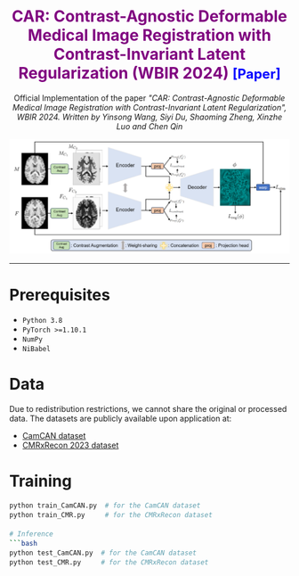 <h1 align="center">
  <font color="purple">
    CAR: Contrast-Agnostic Deformable Medical Image Registration with Contrast-Invariant Latent Regularization (WBIR 2024)  
    <a href="[https://arxiv.org/abs/xxxx.xxxxx](https://arxiv.org/abs/2408.05341)" target="_blank" style="text-decoration:none; color:blue; font-size:24px;">[Paper]</a>
  </font>
</h1>

<p align="center">
  Official Implementation of the paper  
  <i>"CAR: Contrast-Agnostic Deformable Medical Image Registration with Contrast-Invariant Latent Regularization", WBIR 2024. Written by Yinsong Wang, Siyi Du, Shaoming Zheng, Xinzhe Luo and Chen Qin</i>
</p>

<p align="center">
  <img src="network.png" alt="network" width="1000"/>
</p>

---

# Prerequisites
- `Python 3.8`
- `PyTorch >=1.10.1`
- `NumPy`
- `NiBabel`

# Data
Due to redistribution restrictions, we cannot share the original or processed data. The datasets are publicly available upon application at:  
- [CamCAN dataset](https://opendata.mrc-cbu.cam.ac.uk/projects/camcan/)  
- [CMRxRecon 2023 dataset](https://cmrxrecon.github.io/Home.html)  

# Training
```bash
python train_CamCAN.py  # for the CamCAN dataset
python train_CMR.py     # for the CMRxRecon dataset

# Inference
```bash
python test_CamCAN.py  # for the CamCAN dataset
python test_CMR.py     # for the CMRxRecon dataset
